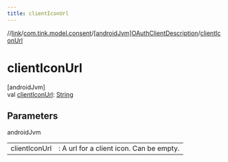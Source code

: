 ```yaml
---
title: clientIconUrl
---
```

//[link](../../../index.html)/[com.tink.model.consent](../index.html)/[[androidJvm]OAuthClientDescription](index.html)/[clientIconUrl](client-icon-url.html)



# clientIconUrl



[androidJvm]\
val [clientIconUrl](client-icon-url.html): [String](https://kotlinlang.org/api/latest/jvm/stdlib/kotlin/-string/index.html)



## Parameters


androidJvm

| | |
|---|---|
| clientIconUrl | : A url for a client icon. Can be empty. |




